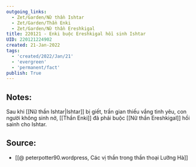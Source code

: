 ```yaml
---
outgoing_links:
  - Zet/Garden/Nữ thần Ishtar
  - Zet/Garden/Thần Enki
  - Zet/Garden/Nữ thần Ereshkigal
title: 220121 - Enki buộc Ereshkigal hồi sinh Ishtar
UID: 220121224902
created: 21-Jan-2022
tags:
  - 'created/2022/Jan/21'
  - 'evergreen'
  - 'permanent/fact'
publish: True
---
```

## Notes:
Sau khi [[Nữ thần Ishtar|Ishtar]] bị giết, trần gian thiếu vắng tình yêu, con người không sinh nở, [[Thần Enki]] đã phải buộc [[Nữ thần Ereshkigal]] hồi sainh cho Ishtar.

## Source:
- [[@ peterpotter90.wordpress, Các vị thần trong thần thoại Lưỡng Hà]]

